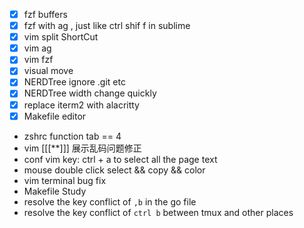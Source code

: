 - [x] fzf buffers
- [x] fzf with ag , just like ctrl shif f in sublime
- [x] vim split ShortCut
- [x] vim ag
- [x] vim fzf
- [x] visual move
- [x] NERDTree ignore .git etc
- [x] NERDTree width change quickly
- [x] replace iterm2 with alacritty
- [x] Makefile editor
- zshrc function tab == 4
- vim [[[**]]] 展示乱码问题修正
- conf vim key: ctrl + a  to select all the page text
- mouse double click select && copy && color
- vim terminal bug fix
- Makefile Study
- resolve the key conflict of `,b` in the go file
- resolve the key conflict of `ctrl b` between tmux and other places
